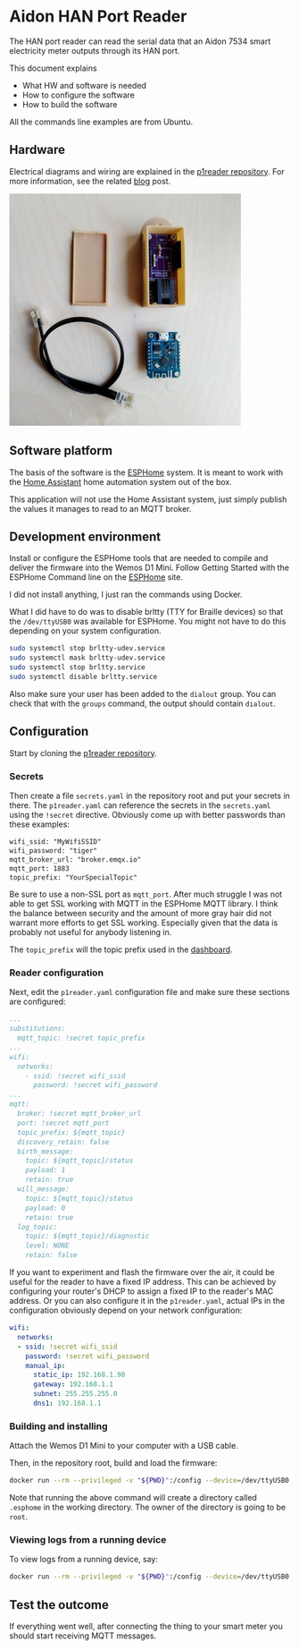 # Aidon HAN Port Reader

The HAN port reader can read the serial data that an Aidon 7534 smart
electricity meter outputs through its HAN port.

This document explains
* What HW and software is needed
* How to configure the software
* How to build the software

All the commands line examples are from Ubuntu.

## Hardware

Electrical diagrams and wiring are explained in the
[p1reader repository][p1reader]. For more information, see the related
[blog][blog] post.

![Reader equipment](./reader_equipment.jpg "Reader equipment")

## Software platform

The basis of the software is the [ESPHome][esphome] system. It is meant to work
with the [Home Assistant][home_assistant] home automation system out of the box.

This application will not use the Home Assistant system, just simply publish the
values it manages to read to an MQTT broker.

## Development environment

Install or configure the ESPHome tools that are needed to compile and deliver
the firmware into the Wemos D1 Mini. Follow Getting Started with the ESPHome
Command line on the [ESPHome][esphome] site.

I did not install anything, I just ran the commands using Docker. 

What I did have to do was to disable brltty (TTY for Braille devices) so that
the `/dev/ttyUSB0` was available for ESPHome. You might not have to do this
depending on your system configuration.

```bash
sudo systemctl stop brltty-udev.service
sudo systemctl mask brltty-udev.service
sudo systemctl stop brltty.service
sudo systemctl disable brltty.service
```

Also make sure your user has been added to the `dialout` group. You can check
that with the `groups` command, the output should contain `dialout`. 

## Configuration

Start by cloning the [p1reader repository][p1reader].

### Secrets

Then create a file `secrets.yaml` in the repository root and put your secrets in
there. The `p1reader.yaml` can reference the secrets in the `secrets.yaml` using
the `!secret` directive. Obviously come up with better passwords than these
examples:

```
wifi_ssid: "MyWifiSSID"
wifi_password: "tiger"
mqtt_broker_url: "broker.emqx.io"
mqtt_port: 1883
topic_prefix: "YourSpecialTopic"
```

Be sure to use a non-SSL port as `mqtt_port`. After much struggle I was not
able to get SSL working with MQTT in the ESPHome MQTT library. I think the
balance between security and the amount of more gray hair did not warrant
more efforts to get SSL working. Especially given that the data is probably
not useful for anybody listening in.

The `topic_prefix` will the topic prefix used in the [dashboard][dashboard].

### Reader configuration

Next, edit the `p1reader.yaml` configuration file and make sure these
sections are configured:

```yaml
...
substitutions:
  mqtt_topic: !secret topic_prefix
...
wifi:
  networks:
    - ssid: !secret wifi_ssid
      password: !secret wifi_password
...
mqtt:
  broker: !secret mqtt_broker_url
  port: !secret mqtt_port
  topic_prefix: ${mqtt_topic}
  discovery_retain: false
  birth_message:
    topic: ${mqtt_topic}/status
    payload: 1
    retain: true
  will_message:
    topic: ${mqtt_topic}/status
    payload: 0
    retain: true
  log_topic:
    topic: ${mqtt_topic}/diagnostic
    level: NONE
    retain: false
```

If you want to experiment and flash the firmware over the air, it could be
useful for the reader to have a fixed IP address. This can be achieved by
configuring your router's DHCP to assign a fixed IP to the reader's MAC
address. Or you can also configure it in the `p1reader.yaml`, actual IPs
in the configuration obviously depend on your network configuration:

```yaml
wifi:
  networks:
  - ssid: !secret wifi_ssid
    password: !secret wifi_password
    manual_ip:
      static_ip: 192.168.1.98
      gateway: 192.168.1.1
      subnet: 255.255.255.0
      dns1: 192.168.1.1
```

### Building and installing

Attach the Wemos D1 Mini to your computer with a USB cable.

Then, in the repository root, build and load the firmware:

```bash
docker run --rm --privileged -v "${PWD}":/config --device=/dev/ttyUSB0 -it ghcr.io/esphome/esphome run p1reader.yaml
```

Note that running the above command will create a directory called `.esphome` in
the working directory. The owner of the directory is going to be `root`.

### Viewing logs from a running device

To view logs from a running device, say:

```bash
docker run --rm --privileged -v "${PWD}":/config --device=/dev/ttyUSB0 -it ghcr.io/esphome/esphome logs p1reader.yaml
```

## Test the outcome

If everything went well, after connecting the thing to your smart meter you
should start receiving MQTT messages.

[p1reader]: https://github.com/rainisto/esphome-p1reader/tree/Elenia_Aidon_v1.2_binary
[esphome]: https://esphome.io
[home_assistant]: https://www.home-assistant.io
[dashboard]: ../dashboard/README.md
[blog]: https://omakotikotitalomme.blogspot.com/2022/10/elenian-aidon-rj12-kotiautomaatioliityn.html
